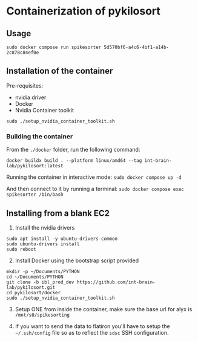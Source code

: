 # Containerization of pykilosort

## Usage
 
 ```shell
sudo docker compose run spikesorter 5d570bf6-a4c6-4bf1-a14b-2c878c84ef0e
 ```

## Installation of the container

Pre-requisites:
- nvidia driver
- Docker
- Nvidia Container toolkit

```
sudo ./setup_nvidia_container_toolkit.sh
```

### Building the container

From the `./docker` folder, run the following command:
```shell
docker buildx build . --platform linux/amd64 --tag int-brain-lab/pykilosort:latest
```

Running the container in interactive mode: 
`sudo docker compose up -d`

And then connect to it by running a terminal:
`sudo docker compose exec spikesorter /bin/bash`


## Installing from a blank EC2

1. Install the nvidia drivers
```
sudo apt install -y ubuntu-drivers-common
sudo ubuntu-drivers install
sudo reboot
```

2. Install Docker using the bootstrap script provided
```
mkdir -p ~/Documents/PYTHON
cd ~/Documents/PYTHON
git clone -b ibl_prod_dev https://github.com/int-brain-lab/pykilosort.git
cd pykilosort/docker
sudo ./setup_nvidia_container_toolkit.sh
```

3. Setup ONE from inside the container, make sure the base url for alyx is `/mnt/s0/spikesorting`

4. If you want to send the data to flatiron you'll have to setup the `~/.ssh/config` file so as to reflect the `sdsc` SSH configuration.
